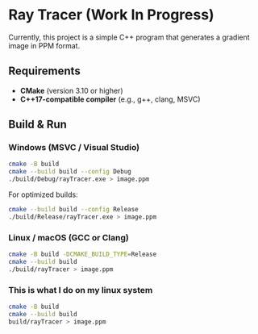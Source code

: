 <!-- # Ray Tracer (Work In Progress)

Currently, this project is a simple C++ program that generates a gradient image in PPM format.

## Requirements

- **CMake** (version 3.10 or higher)
- **C++17-compatible compiler** (e.g., g++, clang++, MSVC)

## Build & Run

```bash
cmake -B build
cmake --build build
./build/Debug/rayTracer.exe > image.ppm
```

For optimized builds (recommended for better performance):

```bash
cmake --build build --config Release
./build/Release/rayTracer.exe > image.ppm
```

On Mac or Linux, for a release build, run:

```bash
build/inOneWeekend > image.ppm
``` -->

# Ray Tracer (Work In Progress)

Currently, this project is a simple C++ program that generates a gradient image in PPM format.

## Requirements

* **CMake** (version 3.10 or higher)
* **C++17-compatible compiler** (e.g., g++, clang, MSVC)

## Build & Run

### Windows (MSVC / Visual Studio)

```bash
cmake -B build
cmake --build build --config Debug
./build/Debug/rayTracer.exe > image.ppm
```

For optimized builds:

```bash
cmake --build build --config Release
./build/Release/rayTracer.exe > image.ppm
```

### Linux / macOS (GCC or Clang)

```bash
cmake -B build -DCMAKE_BUILD_TYPE=Release
cmake --build build
./build/rayTracer > image.ppm
```


### This is what I do on my linux system
```bash
cmake -B build
cmake --build build
build/rayTracer > image.ppm
```